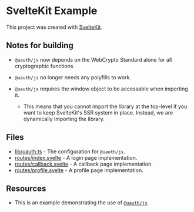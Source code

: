 # SvelteKit Example

This project was created with [SvelteKit](https://kit.svelte.dev/).

## Notes for building

- `@uauth/js` now depends on the WebCrypto Standard alone for all cryptographic functions.

- `@uauth/js` no longer needs any polyfills to work.

- `@uauth/js` requires the window object to be accessable when importing it.

  - This means that you cannot import the library at the top-level if you want to keep SvelteKit's SSR system in place. Instead, we are dynamically importing the library.

## Files

- [lib/uauth.ts](./src/lib/uauth.ts) - The configuration for `@uauth/js`.
- [routes/index.svelte](./src/routes/index.svelte) - A login page implementation.
- [routes/callback.svelte](./src/routes/callback.svelte) - A callback page implementation.
- [routes/profile.svelte](./src/routes/profile.svelte) - A profile page implementation.

## Resources

- This is an example demonstrating the use of [`@uauth/js`](../../packages/js)
